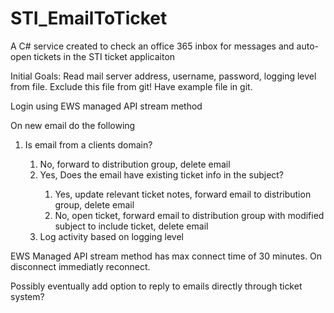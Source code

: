 # STI_EmailToTicket
A C# service created to check an office 365 inbox for messages and auto-open tickets in the STI ticket applicaiton

Initial Goals:
  Read mail server address, username, password, logging level from file. Exclude this file from git!  Have example file in git.
  
  Login using EWS managed API stream method
  
  On new email do the following 
  <OL>
    <LI>Is email from a clients domain?</LI>
    <OL>
      <LI>No, forward to distribution group, delete email</LI>
      <LI>Yes, Does the email have existing ticket info in the subject?</LI>
        <OL>
          <LI>Yes, update relevant ticket notes, forward email to distribution group, delete email</LI>
          <LI>No, open ticket, forward email to distribution group with modified subject to include ticket, delete email</LI>
        </OL>
      <LI>Log activity based on logging level</LI>
    </OL>
  </OL>
  EWS Managed API stream method has max connect time of 30 minutes.  On disconnect immediatly reconnect.
  
  Possibly eventually add option to reply to emails directly through ticket system?
